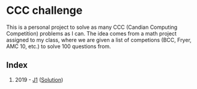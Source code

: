 # CCC challenge

This is a personal project to solve as many CCC (Candian Computing Competition) problems as I can. The idea comes from a math project assigned to my class, where we are given a list of competions (BCC, Fryer, AMC 10, etc.) to solve 100 questions from.

## Index

1. 2019 - [J1](./2019/j1) ([Solution](./2019/j1/main.py))